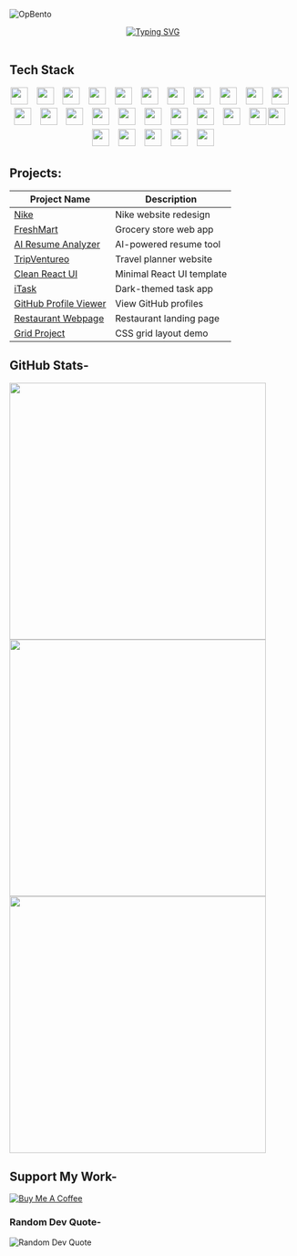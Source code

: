 <!-- ════════════ 👤 PROFILE BANNER & SOCIAL LINKS ════════════ --> 

![OpBento](https://firebasestorage.googleapis.com/v0/b/smartkaksha-fe32c.appspot.com/o/opbento%2Fadityadomle8cdd7.png?alt=media)  
<!-- ============================= -->
<!-- 💡 Typing Animation Banner -->
<!-- ============================== -->
<div align="center">
    <a href="https://git.io/typing-svg">
        <img src="https://readme-typing-svg.herokuapp.com?font=Poppins&weight=800&size=31&duration=2000&pause=80&color=58A0C8&center=true&multiline=true&repeat=false&width=700&height=117&lines=Hi%2C+I'm+Aditya!;A+Self+Taught+Software+Developer;Based+in+Nagpur%2C+Maharashtra+Area" alt="Typing SVG"/>
    </a>
</div>
<br/>


## Tech Stack
<div align="center" style="line-height: 1.6;">

  <img src="https://img.shields.io/badge/JavaScript-F7DF1E?logo=javascript&logoColor=black&style=for-the-badge" height="30" />
  <img width="8" />
  <img src="https://img.shields.io/badge/TypeScript-3178C6?logo=typescript&logoColor=white&style=for-the-badge" height="30" />
  <img width="8" />
  <img src="https://img.shields.io/badge/React-61DAFB?logo=react&logoColor=black&style=for-the-badge" height="30" />
  <img width="8" />
  <img src="https://img.shields.io/badge/Next.js-000000?logo=nextdotjs&logoColor=white&style=for-the-badge" height="30" />
  <img width="8" />
  <img src="https://img.shields.io/badge/Node.js-339933?logo=node.js&logoColor=white&style=for-the-badge" height="30" />
  <img width="8" />
  <img src="https://img.shields.io/badge/Express.js-000000?logo=express&logoColor=white&style=for-the-badge" height="30" />
  <img width="8" />
  <img src="https://img.shields.io/badge/MongoDB-47A248?logo=mongodb&logoColor=white&style=for-the-badge" height="30" />
  <img width="8" />
  <img src="https://img.shields.io/badge/PostgreSQL-336791?logo=postgresql&logoColor=white&style=for-the-badge" height="30" />
  <img width="8" />
  <img src="https://img.shields.io/badge/Supabase-3ECF8E?logo=supabase&logoColor=white&style=for-the-badge" height="30" />
  <img width="8" />
  <img src="https://img.shields.io/badge/Appwrite-FF6D00?logo=appwrite&logoColor=white&style=for-the-badge" height="30" />
  <img width="8" />
  <img src="https://img.shields.io/badge/TailwindCSS-06B6D4?logo=tailwindcss&logoColor=white&style=for-the-badge" height="30" />
  <img width="8" />
  <img src="https://img.shields.io/badge/shadcn/ui-111827?logo=shadcn&logoColor=white&style=for-the-badge" height="30" />
  <img width="8" />
  <img src="https://img.shields.io/badge/Framer%20Motion-EF4B4B?logo=framer&logoColor=white&style=for-the-badge" height="30" />
  <img width="8" />
  <img src="https://img.shields.io/badge/Material%20UI-007FFF?logo=mui&logoColor=white&style=for-the-badge" height="30" />
  <img width="8" />
  <img src="https://img.shields.io/badge/Redux-593D88?logo=redux&logoColor=white&style=for-the-badge" height="30" />
  <img width="8" />
  <img src="https://img.shields.io/badge/Vercel-000000?logo=vercel&logoColor=white&style=for-the-badge" height="30" />
  <img width="8" />
  <img src="https://img.shields.io/badge/Netlify-00C7B7?logo=netlify&logoColor=white&style=for-the-badge" height="30" />
  <img width="8" />
  <img src="https://img.shields.io/badge/Google%20Cloud-4285F4?logo=googlecloud&logoColor=white&style=for-the-badge" height="30" />
  <img width="8" />
  <img src="https://img.shields.io/badge/Git-F05032?logo=git&logoColor=white&style=for-the-badge" height="30" />
  <img width="8" />
  <img src="https://img.shields.io/badge/GitHub-181717?logo=github&logoColor=white&style=for-the-badge" height="30" />
  <img width="8" />
  <img src="https://img.shields.io/badge/ESLint-4B32C3?logo=eslint&logoColor=white&style=for-the-badge" height="30" />
<img src="https://img.shields.io/badge/Docker-2496ED?logo=docker&logoColor=white&style=for-the-badge" height="30" />
<img width="8" />
<img src="https://img.shields.io/badge/GraphQL-E10098?logo=graphql&logoColor=white&style=for-the-badge" height="30" />
<img width="8" />
<img src="https://img.shields.io/badge/Prisma-2D3748?logo=prisma&logoColor=white&style=for-the-badge" height="30" />
<img width="8" />
<img src="https://img.shields.io/badge/React%20Query-FF4154?logo=reactquery&logoColor=white&style=for-the-badge" height="30" />
<img width="8" />
<img src="https://img.shields.io/badge/Jest-C21325?logo=jest&logoColor=white&style=for-the-badge" height="30" />
<img width="8" />
<img src="https://img.shields.io/badge/Cypress-17202C?logo=cypress&logoColor=white&style=for-the-badge" height="30" />

</div>


## Projects:

| Project Name | Description |
|--------------|-------------|
| [Nike](https://nike-reimagined-mu.vercel.app/) | Nike website redesign |
| [FreshMart](https://freshmart-store.vercel.app/) | Grocery store web app |
| [AI Resume Analyzer](https://ai-resume-analyzer-psi-one.vercel.app/) | AI-powered resume tool |
| [TripVentureo](https://tripventureo.vercel.app/) | Travel planner website |
| [Clean React UI](https://clean-react-ui.vercel.app/) | Minimal React UI template |
| [iTask](https://itask-xpro.vercel.app/) | Dark-themed task app |
| [GitHub Profile Viewer](https://adityadomle.github.io/GitHub-Profile-Viewer/) | View GitHub profiles |
| [Restaurant Webpage](https://adityadomle.github.io/Restaurant-Webpage/) | Restaurant landing page |
| [Grid Project](https://adityadomle.github.io/Grid-project/) | CSS grid layout demo |


<!-- ════════════ 📈 GITHUB STATS ════════════ -->
## GitHub Stats-

<!-- General stats card -->
<img src="https://github-readme-stats.vercel.app/api?username=adityadomle&theme=gotham&hide_border=false&include_all_commits=true&count_private=true" width="450" />
<br/>
<!-- GitHub streak stats -->
<img src="https://streak-stats.demolab.com/?user=adityadomle&theme=gotham&hide_border=false" width="450" />
<br/>
<!-- Most used languages -->
<img src="https://github-readme-stats.vercel.app/api/top-langs/?username=adityadomle&layout=compact&theme=gotham&hide_border=false" width="450" />

<!-- ════════════ ☕️ SUPPORT ME ════════════ -->

## Support My Work-
<div align="left">
  <a href="https://www.buymeacoffee.com/adityadomle" target="_blank" rel="noreferrer nofollow">
    <img src="https://img.shields.io/badge/Buy%20Me%20a%20Coffee-Support-darkgreen?style=for-the-badge&logo=buymeacoffee&logoColor=white" alt="Buy Me A Coffee" />
  </a>
</div>

<!-- ════════════ 💬 RANDOM DEV QUOTE ════════════ -->

### Random Dev Quote-
<img src="https://quotes-github-readme.vercel.app/api?type=horizontal&theme=tokyonight" alt="Random Dev Quote"/>
    <div align="center">

<p align="left"> <img src="https://komarev.com/ghpvc/?username=adityadomle&label=Profile%20views&color=0e75b6&style=flat" alt="" /> </p>
<!-- ════════════ © ADITYA DOMLE ════════════ -->
